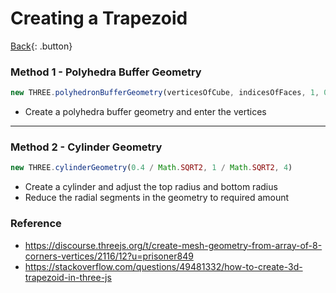# Creating a Trapezoid

[Back](../index.md){: .button}

### Method 1 - Polyhedra Buffer Geometry

```js
new THREE.polyhedronBufferGeometry(verticesOfCube, indicesOfFaces, 1, 0)
```

- Create a polyhedra buffer geometry and enter the vertices

---

### Method 2 - Cylinder Geometry

```js
new THREE.cylinderGeometry(0.4 / Math.SQRT2, 1 / Math.SQRT2, 4)
```

- Create a cylinder and adjust the top radius and bottom radius
- Reduce the radial segments in the geometry to required amount

### Reference

- https://discourse.threejs.org/t/create-mesh-geometry-from-array-of-8-corners-vertices/2116/12?u=prisoner849
- https://stackoverflow.com/questions/49481332/how-to-create-3d-trapezoid-in-three-js
